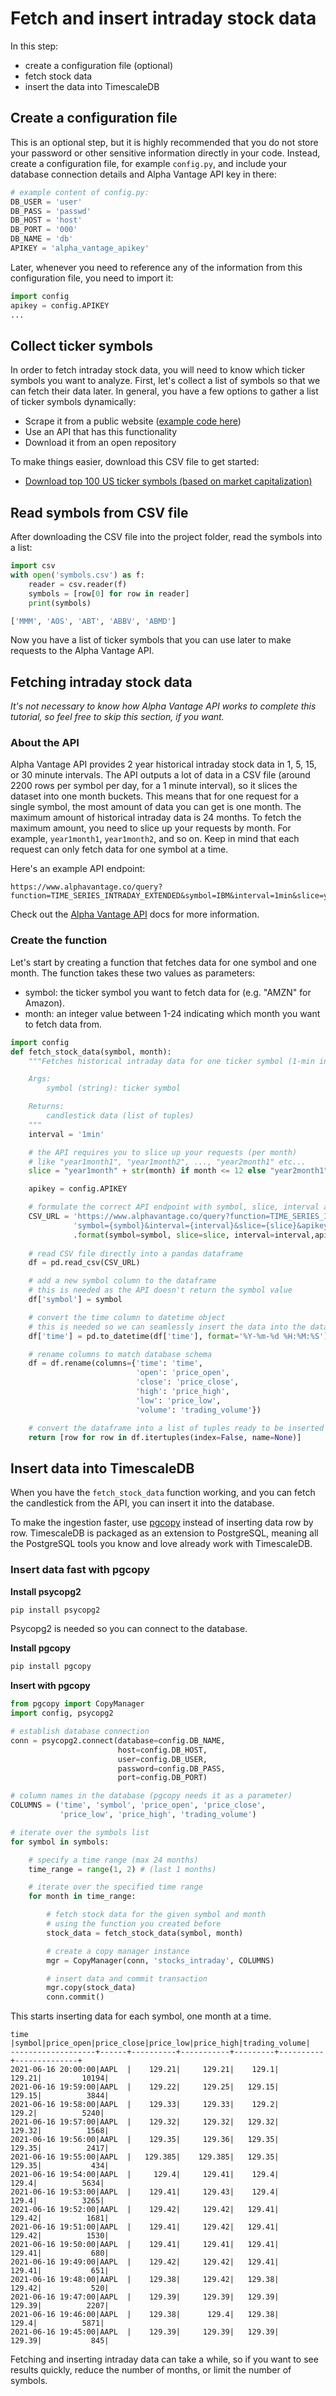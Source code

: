 # Fetch and insert intraday stock data

In this step:

* create a configuration file (optional)
* fetch stock data
* insert the data into TimescaleDB

## Create a configuration file

This is an optional step, but it is highly recommended that you do not store your password or other sensitive information
directly in your code. Instead, create a configuration file, for example `config.py`, and include your 
database connection details and Alpha Vantage API key in there:

```python
# example content of config.py:
DB_USER = 'user'
DB_PASS = 'passwd'
DB_HOST = 'host'
DB_PORT = '000'
DB_NAME = 'db'
APIKEY = 'alpha_vantage_apikey'
```

Later, whenever you need to reference any of the information from this configuration file, you need to import it:
```python
import config
apikey = config.APIKEY
...
```

## Collect ticker symbols

In order to fetch intraday stock data, you will need to know which ticker symbols you want to analyze.
First, let's collect a list of symbols so that we can fetch their data later.
In general, you have a few options to gather a list of ticker symbols dynamically:

* Scrape it from a public website ([example code here][scraping-example])
* Use an API that has this functionality
* Download it from an open repository

To make things easier, download this CSV file to get started:

* [Download top 100 US ticker symbols (based on market capitalization)][symbols-csv]

## Read symbols from CSV file

After downloading the CSV file into the project folder, read the symbols into a list:

```python
import csv
with open('symbols.csv') as f:
    reader = csv.reader(f)
    symbols = [row[0] for row in reader]
    print(symbols)

['MMM', 'AOS', 'ABT', 'ABBV', 'ABMD']
```

Now you have a list of ticker symbols that you can use later to make requests to the Alpha Vantage API.

## Fetching intraday stock data

*It's not necessary to know how Alpha Vantage API works to complete this tutorial, so feel free to skip this section, if you want.*

### About the API

Alpha Vantage API provides 2 year historical intraday stock data in 1, 5, 15, or 30 minute 
intervals. The API outputs a lot of data in a CSV file (around 2200 rows per symbol per 
day, for a 1 minute interval), so it slices the dataset into one month buckets. This means 
that for one request for a single symbol, the most amount of data you can get is one month.
 The maximum amount of historical intraday data is 24 months. To fetch the maximum 
 amount, you need to slice up your requests by month. For example, `year1month1`, 
 `year1month2`, and so on. Keep in mind that each request can only fetch data for one 
 symbol at a time.

Here's an example API endpoint:

```
https://www.alphavantage.co/query?function=TIME_SERIES_INTRADAY_EXTENDED&symbol=IBM&interval=1min&slice=year1month1&apikey=your_apikey
```

Check out the [Alpha Vantage API](https://www.alphavantage.co/documentation/) docs for more information.

### Create the function

Let's start by creating a function that fetches data for one symbol and one month. The function takes these two values as parameters:

* symbol: the ticker symbol you want to fetch data for (e.g. "AMZN" for Amazon).
* month: an integer value between 1-24 indicating which month you want to fetch data from.

```python
import config
def fetch_stock_data(symbol, month):
    """Fetches historical intraday data for one ticker symbol (1-min interval)

    Args:
        symbol (string): ticker symbol

    Returns:
        candlestick data (list of tuples)
    """
    interval = '1min'

    # the API requires you to slice up your requests (per month)
    # like "year1month1", "year1month2", ..., "year2month1" etc...
    slice = "year1month" + str(month) if month <= 12 else "year2month1" + str(month)

    apikey = config.APIKEY

    # formulate the correct API endpoint with symbol, slice, interval and apikey
    CSV_URL = 'https://www.alphavantage.co/query?function=TIME_SERIES_INTRADAY_EXTENDED&' \
              'symbol={symbol}&interval={interval}&slice={slice}&apikey={apikey}' \
              .format(symbol=symbol, slice=slice, interval=interval,apikey=apikey)
    
    # read CSV file directly into a pandas dataframe
    df = pd.read_csv(CSV_URL)

    # add a new symbol column to the dataframe
    # this is needed as the API doesn't return the symbol value
    df['symbol'] = symbol

    # convert the time column to datetime object
    # this is needed so we can seamlessly insert the data into the database later
    df['time'] = pd.to_datetime(df['time'], format='%Y-%m-%d %H:%M:%S')

    # rename columns to match database schema
    df = df.rename(columns={'time': 'time', 
                            'open': 'price_open', 
                            'close': 'price_close', 
                            'high': 'price_high',
                            'low': 'price_low',
                            'volume': 'trading_volume'})

    # convert the dataframe into a list of tuples ready to be inserted into the database
    return [row for row in df.itertuples(index=False, name=None)] 
```

## Insert data into TimescaleDB

When you have the `fetch_stock_data` function working, and you can fetch the candlestick from the API, you can insert it into the database.

To make the ingestion faster, use [pgcopy][pgcopy-docs] instead of inserting
data row by row. TimescaleDB is packaged as an extension to PostgreSQL, meaning all the PostgreSQL tools you know and 
love already work with TimescaleDB.

### Insert data fast with pgcopy

**Install psycopg2**
```bash
pip install psycopg2
```

Psycopg2 is needed so you can connect to the database.

**Install pgcopy**
```bash
pip install pgcopy
```

**Insert with pgcopy**
```python
from pgcopy import CopyManager
import config, psycopg2

# establish database connection
conn = psycopg2.connect(database=config.DB_NAME, 
                        host=config.DB_HOST, 
                        user=config.DB_USER, 
                        password=config.DB_PASS, 
                        port=config.DB_PORT)

# column names in the database (pgcopy needs it as a parameter)
COLUMNS = ('time', 'symbol', 'price_open', 'price_close', 
           'price_low', 'price_high', 'trading_volume')

# iterate over the symbols list
for symbol in symbols:

    # specify a time range (max 24 months)
    time_range = range(1, 2) # (last 1 months)

    # iterate over the specified time range
    for month in time_range:

        # fetch stock data for the given symbol and month
        # using the function you created before
        stock_data = fetch_stock_data(symbol, month)

        # create a copy manager instance
        mgr = CopyManager(conn, 'stocks_intraday', COLUMNS)

        # insert data and commit transaction
        mgr.copy(stock_data)
        conn.commit()
```
This starts inserting data for each symbol, one month at a time.

```
time               |symbol|price_open|price_close|price_low|price_high|trading_volume|
-------------------+------+----------+-----------+---------+----------+--------------+
2021-06-16 20:00:00|AAPL  |    129.21|     129.21|    129.1|    129.21|         10194|
2021-06-16 19:59:00|AAPL  |    129.22|     129.25|   129.15|    129.15|          3844|
2021-06-16 19:58:00|AAPL  |    129.33|     129.33|    129.2|     129.2|          5240|
2021-06-16 19:57:00|AAPL  |    129.32|     129.32|   129.32|    129.32|          1568|
2021-06-16 19:56:00|AAPL  |    129.35|     129.36|   129.35|    129.35|          2417|
2021-06-16 19:55:00|AAPL  |   129.385|    129.385|   129.35|    129.35|           434|
2021-06-16 19:54:00|AAPL  |     129.4|     129.41|    129.4|     129.4|          5634|
2021-06-16 19:53:00|AAPL  |    129.41|     129.43|    129.4|     129.4|          3265|
2021-06-16 19:52:00|AAPL  |    129.42|     129.42|   129.41|    129.42|          1681|
2021-06-16 19:51:00|AAPL  |    129.41|     129.42|   129.41|    129.42|          1530|
2021-06-16 19:50:00|AAPL  |    129.41|     129.41|   129.41|    129.41|           680|
2021-06-16 19:49:00|AAPL  |    129.42|     129.42|   129.41|    129.41|           651|
2021-06-16 19:48:00|AAPL  |    129.38|     129.42|   129.38|    129.42|           520|
2021-06-16 19:47:00|AAPL  |    129.39|     129.39|   129.39|    129.39|          2207|
2021-06-16 19:46:00|AAPL  |    129.38|      129.4|   129.38|     129.4|          5871|
2021-06-16 19:45:00|AAPL  |    129.39|     129.39|   129.39|    129.39|           845|
```

<highlight type="tip">
Fetching and inserting intraday data can take a while, so if you want to see results quickly, 
reduce the number of months, or limit the number of symbols.
</highlight>



[explore]: /tutorials/analyze-intraday-stocks/explore-stocks-data
[scraping-example]: https://github.com/timescale/examples/blob/master/analyze-intraday-stocks/scrape_symbols.py
[symbols-csv]: https://assets.timescale.com/docs/downloads/symbols.csv
[pgcopy-docs]: https://pgcopy.readthedocs.io/en/latest/

